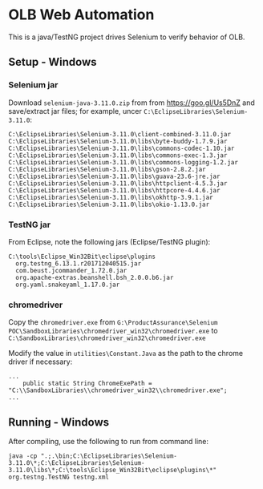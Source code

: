 # OLB Web Automation

This is a java/TestNG project drives Selenium to verify behavior of OLB.

## Setup - Windows

### Selenium jar

Download `selenium-java-3.11.0.zip` from from https://goo.gl/Us5DnZ and save/extract jar files; for example, uncer `C:\EclipseLibraries\Selenium-3.11.0`:

```
C:\EclipseLibraries\Selenium-3.11.0\client-combined-3.11.0.jar
C:\EclipseLibraries\Selenium-3.11.0\libs\byte-buddy-1.7.9.jar
C:\EclipseLibraries\Selenium-3.11.0\libs\commons-codec-1.10.jar
C:\EclipseLibraries\Selenium-3.11.0\libs\commons-exec-1.3.jar
C:\EclipseLibraries\Selenium-3.11.0\libs\commons-logging-1.2.jar
C:\EclipseLibraries\Selenium-3.11.0\libs\gson-2.8.2.jar
C:\EclipseLibraries\Selenium-3.11.0\libs\guava-23.6-jre.jar
C:\EclipseLibraries\Selenium-3.11.0\libs\httpclient-4.5.3.jar
C:\EclipseLibraries\Selenium-3.11.0\libs\httpcore-4.4.6.jar
C:\EclipseLibraries\Selenium-3.11.0\libs\okhttp-3.9.1.jar
C:\EclipseLibraries\Selenium-3.11.0\libs\okio-1.13.0.jar
```

### TestNG jar

From Eclipse, note the following jars (Eclipse/TestNG plugin):

```
C:\tools\Eclipse_Win32Bit\eclipse\plugins
  org.testng_6.13.1.r201712040515.jar
  com.beust.jcommander_1.72.0.jar
  org.apache-extras.beanshell.bsh_2.0.0.b6.jar
  org.yaml.snakeyaml_1.17.0.jar
```

### chromedriver

Copy the `chromedriver.exe` from `G:\ProductAssurance\Selenium POC\SandboxLibraries\chromedriver_win32\chromedriver.exe` to `C:\SandboxLibraries\chromedriver_win32\chromedriver.exe`

Modify the value in `utilities\Constant.Java` as the path to the chrome driver if necessary:

```
...
	public static String ChromeExePath =  "C:\\SandboxLibraries\\chromedriver_win32\\chromedriver.exe";
...
```

## Running - Windows

After compiling, use the following to run from command line:

```
java -cp ".;.\bin;C:\EclipseLibraries\Selenium-3.11.0\*;C:\EclipseLibraries\Selenium-3.11.0\libs\*;C:\tools\Eclipse_Win32Bit\eclipse\plugins\*" org.testng.TestNG testng.xml
```

